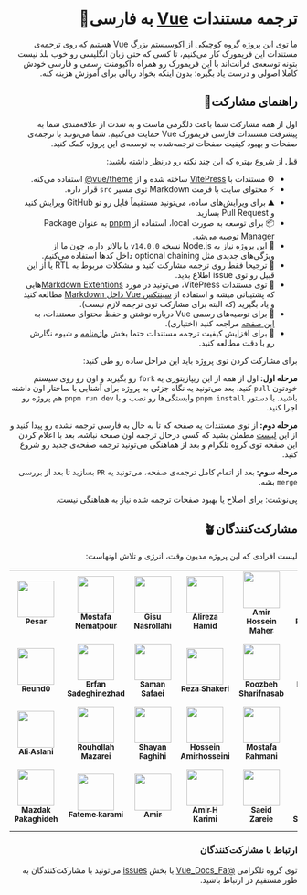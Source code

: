 <h1 dir="rtl">ترجمه مستندات <a href="https://vuejs.org" target="_blank">Vue</a> به فارسی💚</h1>

<p dir="rtl">
ما توی این پروژه گروه کوچیکی از اکوسیستم بزرگ Vue هستیم که روی ترجمه‌ی مستندات این فریمورک کار می‌کنیم، تا کسی که حتی زبان انگلیسی رو خوب بلد نیست بتونه توسعه‌ی فرانت‌اند با این فریمورک رو همراه داکیومنت رسمی و فارسی خودش کاملا اصولی و درست یاد بگیره؛ بدون اینکه بخواد ریالی برای آموزش هزینه کنه.
</p>

<h2 dir="rtl">راهنمای مشارکت🌱</h2>

<p dir="rtl">
 اول از همه مشارکت شما باعث دلگرمی ماست و به شدت از علاقه‌مندی شما به پیشرفت مستندات فارسی فریمورک Vue حمایت می‌کنیم. شما می‌تونید با ترجمه‌ی صفحات و بهبود کیفیت صفحات ترجمه‌شده به توسعه‌ی این پروژه کمک کنید.
</p>

<p dir="rtl">
قبل از شروع بهتره که این چند نکته رو درنظر داشته باشید:
</p>

<ul dir="rtl">
  <li>⚙️ مستندات با <a href="https://github.com/vuejs/vitepress">VitePress</a> ساخته شده و از <a href="https://github.com/vuejs/vue-theme">vue/theme&#64;</a> استفاده می‌کنه.</li>
  
  <li>⚡ محتوای سایت با فرمت Markdown توی مسیر <code>src</code> قرار داره.</li>

  <li>⛰️ برای ویرایش‌های ساده، می‌تونید مستقیماً فایل رو تو GitHub ویرایش کنید و Pull Request بسازید.</li>

  <li>📦 برای توسعه به صورت local، استفاده از <a href="https://pnpm.io/" target="_blank">pnpm</a> به عنوان Package Manager توصیه می‌شه.</li>

  <li>🌿 این پروژه نیاز به Node.js نسخه <code>v14.0.0</code> یا بالاتر داره، چون ما از ویژگی‌های جدیدی مثل optional chaining داخل کدها استفاده می‌کنیم.</li>

  <li>🌻 ترجیحا فقط روی ترجمه مشارکت کنید و مشکلات مربوط به RTL یا از این قبیل رو توی issue اطلاع بدید.</li>
  
  <li>🪼 توی مستندات VitePress، می‌تونید در مورد <a href="https://vitepress.dev/guide/markdown">Markdown Extentions</a>هایی که پشتیبانی میشه و استفاده از <a href="https://vitepress.dev/guide/using-vue"> سینتکس Vue داخل Markdown</a> مطالعه کنید و یاد بگیرید (که البته برای مشارکت توی ترجمه لازم نیست).</li>

  <li>🧠 برای توصیه‌های رسمی Vue درباره نوشتن و حفظ محتوای مستندات، به <a href="https://github.com/vuejs/docs/blob/main/.github/contributing/writing-guide.md">این صفحه</a> مراجعه کنید (اختیاری).</li>

  <li>🍄 برای افزایش کیفیت ترجمه مستندات حتما بخش <a href="https://github.com/the-pesar/docs-fa/blob/main/GLOSSARY.md">واژه‌نامه</a> و شیوه نگارش رو با دقت مطالعه کنید.</li>
</ul>

<p dir="rtl">
برای مشارکت کردن توی پروژه باید این مراحل ساده رو طی کنید:
</p>

<p dir="rtl">
<strong>مرحله اول: </strong> اول از همه از این ریپازیتوری یه <code>fork</code> رو بگیرید و اون رو روی سیستم خودتون <code>pull</code> کنید. بعد می‌تونید یه نگاه جزئی به پروژه برای آشنایی با ساختار اون داشته باشید. با دستور <code>pnpm install</code> وابستگی‌ها رو نصب و با <code>pnpm run dev</code> هم پروژه رو اجرا کنید.
</p>
  
<p dir="rtl">
<strong>مرحله دوم: </strong> از توی مستندات یه صفحه‌ که تا به حال به فارسی ترجمه نشده رو پیدا کنید و از این <a href="https://github.com/vuejs-translations/docs-fa/issues/8">لیست</a> مطمئن بشید که کسی درحال ترجمه اون صفحه نباشه. بعد با اعلام کردن این صفحه توی گروه تلگرام و بعد از هماهنگی می‌تونید ترجمه صفحه‌ی جدید رو شروع کنید.
</p>

<p dir="rtl">
<strong>مرحله سوم: </strong>بعد از اتمام کامل ترجمه‌ی صفحه، می‌تونید یه <code>PR</code> بسازید تا بعد از بررسی <code>merge</code> بشه.
</p>

<p dir="rtl">پی‌نوشت: برای اصلاح یا بهبود صفحات ترجمه شده نیاز به هماهنگی نیست.</p>

<h2 dir="rtl">مشارکت‌کنندگان🪴</h2>

<p dir="rtl">لیست افرادی که این پروژه مدیون وقت، انرژی و تلاش اونهاست:</p>

<table>
  <tr>
    <td align="center"><a href="https://github.com/the-pesar"><img src="https://avatars.githubusercontent.com/u/85296952?v=4&s=64" width="64px;" alt=""/><br /><sub><b>Pesar</b></sub></a></td>
    <td align="center"><a href="https://github.com/mostafa-nematpour"><img src="https://avatars.githubusercontent.com/u/17986464?v=4&s=64" width="64px;" alt=""/><br /><sub><b>Mostafa Nematpour</b></sub></a></td>
    <td align="center"><a href="https://github.com/gisuNasr"><img src="https://avatars.githubusercontent.com/u/113020788?v=4&s=64" width="64px;" alt=""/><br /><sub><b>Gisu Nasrollahi</b></sub></a></td>
    <td align="center"><a href="https://github.com/alirezahamid"><img src="https://avatars.githubusercontent.com/u/36362784?v=4&s=64" width="64px;" alt=""/><br /><sub><b>Alireza Hamid</b></sub></a></td>
    <td align="center"><a href="https://github.com/amiria703"><img src="https://avatars.githubusercontent.com/u/54179379?v=4&s=64" width="64px;" alt=""/><br /><sub><b>Amir Hossein Maher</b></sub></a></td>
    <td align="center"><a href="https://github.com/PileOfCodes"><img src="https://avatars.githubusercontent.com/u/82218635?v=4&s=64" width="64px;" alt=""/><br /><sub><b>PileOfCodes</b></sub></a></td>
    <td align="center"><a href="https://github.com/farad-tech"><img src="https://avatars.githubusercontent.com/u/79833598?v=4&s=64" width="64px;" alt=""/><br /><sub><b>Farhad Karami</b></sub></a></td>
  </tr>
  <tr>
    <td align="center"><a href="https://github.com/Reund0"><img src="https://avatars.githubusercontent.com/u/52788288?v=4&s=64" width="64px;" alt=""/><br /><sub><b>Reund0</b></sub></a></td>
    <td align="center"><a href="https://github.com/erfuun"><img src="https://avatars.githubusercontent.com/u/73812978?v=4&s=64" width="64px;" alt=""/><br /><sub><b>Erfan Sadeghinezhad</b></sub></a></td>
    <td align="center"><a href="https://github.com/Saman-Safaei-Dev"><img src="https://avatars.githubusercontent.com/u/147905114?v=4&s=64" width="64px;" alt=""/><br /><sub><b>Saman Safaei</b></sub></a></td>
    <td align="center"><a href="https://github.com/rzashakeri"><img src="https://avatars.githubusercontent.com/u/62311769?v=4&s=64" width="64px;" alt=""/><br /><sub><b>Reza Shakeri</b></sub></a></td>
    <td align="center"><a href="https://github.com/rsharifnasab"><img src="https://avatars.githubusercontent.com/u/11211946?v=4&s=64" width="64px;" alt=""/><br /><sub><b>Roozbeh Sharifnasab</b></sub></a></td>
    <td align="center"><a href="https://github.com/mohammadshg-ir"><img src="https://avatars.githubusercontent.com/u/77042998?v=4&s=64" width="64px;" alt=""/><br /><sub><b>Mohammad Sadegh</b></sub></a></td>
    <td align="center"><a href="https://github.com/hosseinghs"><img src="https://avatars.githubusercontent.com/u/72767346?v=4&s=64" width="64px;" alt=""/><br /><sub><b>Hossein Ghobadi Samani</b></sub></a></td>
  </tr>
    <tr>
    <td align="center"><a href="https://github.com/ialiaslani"><img src="https://avatars.githubusercontent.com/u/67073328?v=4&s=64" width="64px;" alt=""/><br /><sub><b>Ali Aslani</b></sub></a></td>
    <td align="center"><a href="https://github.com/rmazarei"><img src="https://avatars.githubusercontent.com/u/6069042?v=4&s=64" width="64px;" alt=""/><br /><sub><b>Rouhollah Mazarei</b></sub></a></td>
    <td align="center"><a href="https://github.com/ShayanFaghihi"><img src="https://avatars.githubusercontent.com/u/51042338?v=4&s=64" width="64px;" alt=""/><br /><sub><b>Shayan Faghihi</b></sub></a></td>
    <td align="center"><a href="https://github.com/iamhosen"><img src="https://avatars.githubusercontent.com/u/99954947?v=4&s=64" width="64px;" alt=""/><br /><sub><b>Hossein Amirhosseini</b></sub></a></td>
    <td align="center"><a href="https://github.com/mostafa-rio"><img src="https://avatars.githubusercontent.com/u/32630862?v=4&s=64" width="64px;" alt=""/><br /><sub><b>Mostafa Rahmani</b></sub></a></td>
    <td align="center"><a href="https://github.com/mohsen-d"><img src="https://avatars.githubusercontent.com/u/1769454?v=4&s=64" width="64px;" alt=""/><br /><sub><b>Mohsen Dorparasti</b></sub></a></td>
    <td align="center"><a href="https://github.com/vahid-bagheri"><img src="https://avatars.githubusercontent.com/u/70237190?v=4&s=64" width="64px;" alt=""/><br /><sub><b>Vahid Bagheri</b></sub></a></td>
  </tr>
    <tr>
    <td align="center"><a href="https://github.com/mazdakdev"><img src="https://avatars.githubusercontent.com/u/60855141?v=4&s=64" width="64px;" alt=""/><br /><sub><b>Mazdak Pakaghideh</b></sub></a></td>
    <td align="center"><a href="https://github.com/Ermiti"><img src="https://avatars.githubusercontent.com/u/99094357?v=4&s=64" width="64px;" alt=""/><br /><sub><b>Fateme karami</b></sub></a></td>
    <td align="center"><a href="https://github.com/amirofski"><img src="https://avatars.githubusercontent.com/u/10779032?v=4&s=64" width="64px;" alt=""/><br /><sub><b>Amir</b></sub></a></td>
    <td align="center"><a href="https://github.com/AmirHKarimi888"><img src="https://avatars.githubusercontent.com/u/119494495?v=4&s=64" width="64px;" alt=""/><br /><sub><b>Amir H Karimi</b></sub></a></td>
    <td align="center"><a href="https://github.com/Saeid-Za"><img src="https://avatars.githubusercontent.com/u/65568529?v=4&s=64" width="64px;" alt=""/><br /><sub><b>Saeid Zareie</b></sub></a></td>
    <td align="center"><a href="https://github.com/babakzy"><img src="https://avatars.githubusercontent.com/u/20987819?v=4&s=64" width="64px;" alt=""/><br /><sub><b>Babak Sadeghzadeh</b></sub></a></td>
    <td align="center"><a href="https://github.com/esmaeilbahrani"><img src="https://avatars.githubusercontent.com/u/44259840?v=4&s=64" width="64px;" alt=""/><br /><sub><b>Esmaeil Bahrani Fard</b></sub></a></td>
  </tr>
</table>

<h3 dir="rtl">ارتباط با مشارکت‌کنندگان</h3>

<p dir="rtl">
توی گروه تلگرامی <a href="https://t.me/Vue_Docs_Fa">@Vue_Docs_Fa</a> یا بخش <a href="https://github.com/the-pesar/docs-fa/issues">issues</a> می‌تونید با مشارکت‌کنندگان به طور مستقیم در ارتباط باشید.
</p>
